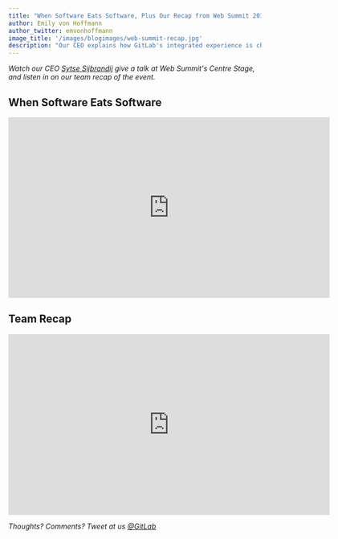 ```yaml
---
title: "When Software Eats Software, Plus Our Recap from Web Summit 2016"
author: Emily von Hoffmann
author_twitter: emvonhoffmann
image_title: '/images/blogimages/web-summit-recap.jpg'
description: "Our CEO explains how GitLab's integrated experience is changing the way software is developed."
---
```


_Watch our CEO [Sytse Sijbrandij](https://twitter.com/sytses) give a talk at Web Summit's Centre Stage, and listen in on our team recap of the event._ 

<!-- more -->

## When Software Eats Software

<iframe width="640" height="360" src="https://www.facebook.com/plugins/video.php?href=https%3A%2F%2Fwww.facebook.com%2FWebSummitHQ%2Fvideos%2F1202553769810665%2F&show_text=0&width=560" frameborder="0" allowfullscreen></iframe>

<br />

## Team Recap

<iframe width="640" height="360" src="https://www.youtube.com/watch?v=HUsOHIgzzfY&feature=youtu.be" frameborder="0" allowfullscreen></iframe>

<br />

_Thoughts? Comments? Tweet at us [@GitLab](https://twitter.com/gitlab?ref_src=twsrc%5Egoogle%7Ctwcamp%5Eserp%7Ctwgr%5Eauthor)_


